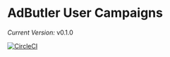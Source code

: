 # AdButler User Campaigns


_Current Version:_ v0.1.0

[![CircleCI](https://circleci.com/bb/ognlift/adbutler-user-campaigns/tree/master.svg?style=shield&circle-token=a41f8b8616ce8cae0ad2c753699f03cc78284fc2)](https://circleci.com/bb/ognlift/adbutler-user-campaigns/tree/master)
